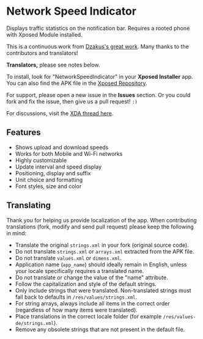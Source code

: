Network Speed Indicator
=======================

Displays traffic statistics on the notification bar. Requires a rooted phone with Xposed Module installed.

This is a continuous work from [Dzakus's great work](http://repo.xposed.info/module/pl.com.android.networkspeedindicator). Many thanks to the contributors and translators!

**Translators,** please see notes below.

To install, look for "NetworkSpeedIndicator" in your **Xposed Installer** app. You can also find the APK file in the [Xposed Repository](http://repo.xposed.info/module/tw.fatminmin.xposed.networkspeedindicator).

For support, please open a new issue in the **Issues** section. Or you could fork and fix the issue, then give us a pull request! `:)`

For discussions, visit the [XDA thread here](http://forum.xda-developers.com/xposed/modules/xposed-networkspeedindicator-v0-9-t2636971).

Features
--------
 * Shows upload and download speeds
 * Works for both Mobile and Wi-Fi networks
 * Highly customizable
  * Update interval and speed display
  * Positioning, display and suffix
  * Unit choice and formatting
  * Font styles, size and color

Translating
-----------
Thank you for helping us provide localization of the app. When contributing translations (fork, modify and send pull request) please keep the following in mind:
 * Translate the original `strings.xml` in your fork (original source code).
 * Do not translate `strings.xml` or `arrays.xml` extracted from the APK file.
 * Do not translate `values.xml` or `dimens.xml`.
 * Application name (`app_name`) should ideally remain in English, unless your locale specifically requires a translated name.
 * Do not translate or change the value of the "name" attribute.
 * Follow the capitalization and style of the default strings.
 * Only include strings that were translated. Non-translated strings must fall back to defaults in `/res/values/strings.xml`.
 * For string arrays, always include all items in the correct order (regardless of how many items were translated).
 * Place translations in the correct locale folder (for example `/res/values-de/strings.xml`).
 * Remove any obsolete strings that are not present in the default file.
